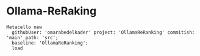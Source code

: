 # Ollama-ReRaking




```
Metacello new
  githubUser: 'omarabedelkader' project: 'OllamaReRanking' commitish: 'main' path: 'src';
  baseline: 'OllamaReRanking';
  load
```
